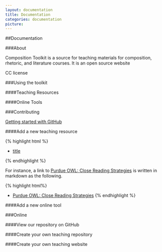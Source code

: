 ```yaml
---
layout: documentation
title: Documentation
categories: documentation
picture: 
---
```


##Documentation<span class="arrowh2"></span>

###About<span class="arrowh3"></span>

Composition Toolkit is a source for teaching materials for composition, rhetoric, and literature courses. It is an open source website 

CC license

###Using the toolkit <span class="arrowh3"></span>

####Teaching Resources <span class="arrowh4"></span>


####Online Tools <span class="arrowh4"></span>

###Contributing<span class="arrowh3"></span>

[Getting started with GitHub](https://help.github.com/articles/set-up-git)

####Add a new teaching resource <span class="arrowh4"></span>

{% highlight html %}
* [title](url)

{% endhighlight %}

For instance, a link to [Purdue OWL: Close Reading Strategies](http://owl.english.purdue.edu/owl/resource/616/01/) is written in markdown as the following.


{% highlight html%}
* [Purdue OWL: Close Reading Strategies](http://owl.english.purdue.edu/owl/resource/616/01/)
{% endhighlight %}

####Add a new online tool <span class="arrowh4"></span>

###Online<span class="arrowh3"></span>

####View our repository on GitHub <span class="arrowh4"></span>

####Create your own teaching repository <span class="arrowh4"></span>

####Create your own teaching website <span class="arrowh4"></span>
